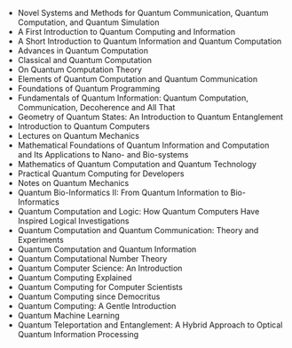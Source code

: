 
<ul>
                <li><a target="_blank" href="https://github.com/manjunath5496/Quantum-Computing-Books/blob/master/quc(1).pdf" style="text-decoration:none;">Novel Systems and Methods for Quantum Communication, Quantum Computation, and Quantum Simulation  </a></li>
                <li><a target="_blank" href="https://github.com/manjunath5496/Quantum-Computing-Books/blob/master/quc(2).pdf" style="text-decoration:none;">A First Introduction to Quantum Computing and Information</a></li>
                <li><a target="_blank" href="https://github.com/manjunath5496/Quantum-Computing-Books/blob/master/quc(3).pdf" style="text-decoration:none;">A Short Introduction to Quantum Information and Quantum Computation</a></li>
                <li><a target="_blank" href="https://github.com/manjunath5496/Quantum-Computing-Books/blob/master/quc(4).pdf" style="text-decoration:none;">Advances in Quantum Computation</a></li>
                <li><a target="_blank" href="https://github.com/manjunath5496/Quantum-Computing-Books/blob/master/quc(5).pdf" style="text-decoration:none;">Classical and Quantum Computation</a></li>
                <li><a target="_blank" href="https://github.com/manjunath5496/Quantum-Computing-Books/blob/master/quc(6).pdf" style="text-decoration:none;">On Quantum Computation Theory</a></li>
                <li><a target="_blank" href="https://github.com/manjunath5496/Quantum-Computing-Books/blob/master/quc(7).pdf" style="text-decoration:none;">Elements of Quantum Computation and Quantum Communication</a></li>
                <li><a target="_blank" href="https://github.com/manjunath5496/Quantum-Computing-Books/blob/master/quc(8).pdf" style="text-decoration:none;">Foundations of Quantum Programming</a></li>
                <li><a target="_blank" href="https://github.com/manjunath5496/Quantum-Computing-Books/blob/master/quc(9).pdf" style="text-decoration:none;">Fundamentals of Quantum Information: Quantum Computation, Communication, Decoherence and All That</a></li>
                <li><a target="_blank" href="https://github.com/manjunath5496/Quantum-Computing-Books/blob/master/quc(10).pdf" style="text-decoration:none;">Geometry of Quantum States: An Introduction to Quantum Entanglement</a></li>
                <li><a target="_blank" href="https://github.com/manjunath5496/Quantum-Computing-Books/blob/master/quc(11).pdf" style="text-decoration:none;">Introduction to Quantum Computers</a></li>
     <li><a target="_blank" href="https://github.com/manjunath5496/Quantum-Computing-Books/blob/master/quc(12).pdf" style="text-decoration:none;">Lectures on Quantum Mechanics</a></li> 
                <li><a target="_blank" href="https://github.com/manjunath5496/Quantum-Computing-Books/blob/master/quc(13).pdf" style="text-decoration:none;">Mathematical Foundations of Quantum Information and Computation and Its Applications to Nano- and
Bio-systems</a></li>
  
<li><a target="_blank" href="https://github.com/manjunath5496/Quantum-Computing-Books/blob/master/quc(14).pdf" style="text-decoration:none;">Mathematics of Quantum Computation and Quantum Technology</a></li>
                <li><a target="_blank" href="https://github.com/manjunath5496/Quantum-Computing-Books/blob/master/quc(15).pdf" style="text-decoration:none;">Practical Quantum Computing for Developers</a></li>
                <li><a target="_blank" href="https://github.com/manjunath5496/Quantum-Computing-Books/blob/master/quc(16).pdf" style="text-decoration:none;">Notes on Quantum Mechanics</a></li>
                <li><a target="_blank" href="https://github.com/manjunath5496/Quantum-Computing-Books/blob/master/quc(17).pdf" style="text-decoration:none;">Quantum Bio-Informatics II: From Quantum Information to Bio-Informatics</a></li>
                <li><a target="_blank" href="https://github.com/manjunath5496/Quantum-Computing-Books/blob/master/quc(18).pdf" style="text-decoration:none;">Quantum Computation and Logic: How Quantum Computers Have Inspired Logical Investigations</a></li>  
  
<li><a target="_blank" href="https://github.com/manjunath5496/Quantum-Computing-Books/blob/master/quc(19).pdf" style="text-decoration:none;">Quantum Computation and Quantum Communication: Theory and Experiments</a></li>
                <li><a target="_blank" href="https://github.com/manjunath5496/Quantum-Computing-Books/blob/master/quc(20).pdf" style="text-decoration:none;">Quantum Computation and Quantum Information</a></li>
                <li><a target="_blank" href="https://github.com/manjunath5496/Quantum-Computing-Books/blob/master/quc(21).pdf" style="text-decoration:none;">Quantum Computational Number Theory</a></li>
                <li><a target="_blank" href="https://github.com/manjunath5496/Quantum-Computing-Books/blob/master/quc(22).pdf" style="text-decoration:none;">Quantum Computer Science: An Introduction</a></li>  
  
<li><a target="_blank" href="https://github.com/manjunath5496/Quantum-Computing-Books/blob/master/quc(23).pdf" style="text-decoration:none;">Quantum Computing Explained</a></li>
                <li><a target="_blank" href="https://github.com/manjunath5496/Quantum-Computing-Books/blob/master/quc(24).pdf" style="text-decoration:none;">Quantum Computing for Computer Scientists</a></li>  
  
 <li><a target="_blank" href="https://github.com/manjunath5496/Quantum-Computing-Books/blob/master/quc(25).pdf" style="text-decoration:none;">Quantum Computing since Democritus</a></li>  
  
<li><a target="_blank" href="https://github.com/manjunath5496/Quantum-Computing-Books/blob/master/quc(26).pdf" style="text-decoration:none;">Quantum Computing: A Gentle Introduction</a></li>
                <li><a target="_blank" href="https://github.com/manjunath5496/Quantum-Computing-Books/blob/master/quc(27).pdf" style="text-decoration:none;">Quantum Machine Learning</a></li>  
      
  <li><a target="_blank" href="https://github.com/manjunath5496/Quantum-Computing-Books/blob/master/quc(28).pdf" style="text-decoration:none;">Quantum Teleportation and Entanglement: A Hybrid Approach to Optical Quantum Information Processing</a></li>   
  
  
  
                
</ul>
